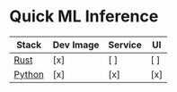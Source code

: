 # Quick ML Inference

| Stack | Dev Image | Service | UI    |
|-------|-----------|---------|-------|
| [Rust](./mlrust/) | [x]       | [ ]     | [ ]   |
| [Python](./fastapi_gradio//) | [x]       | [x]     | [x]   |

